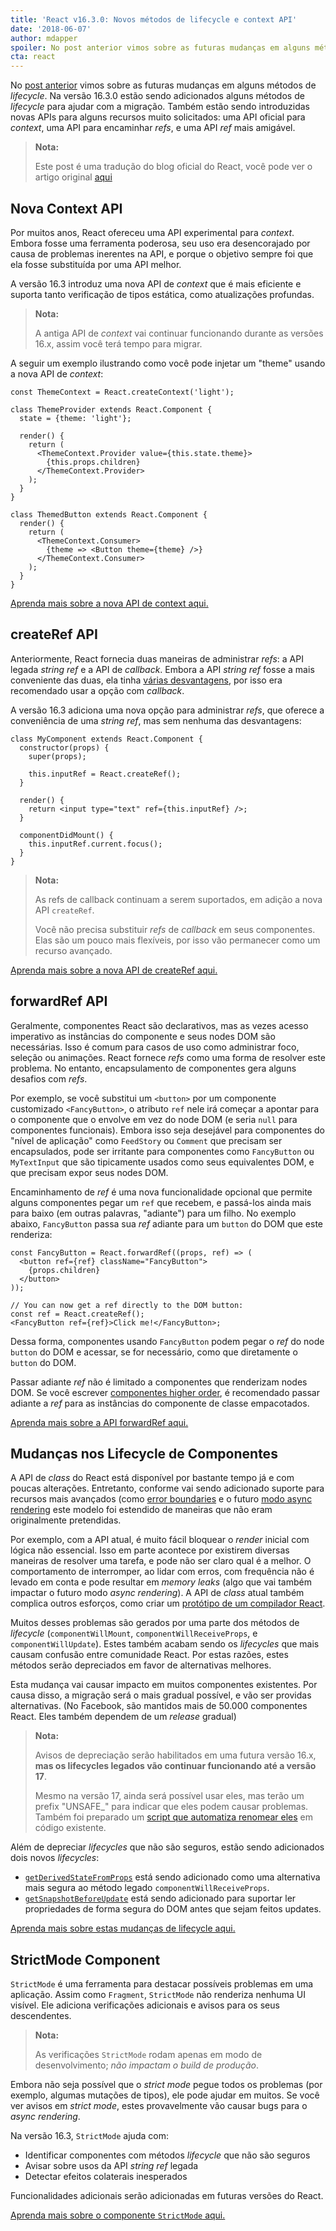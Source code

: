 ```yaml
---
title: 'React v16.3.0: Novos métodos de lifecycle e context API'
date: '2018-06-07'
author: mdapper
spoiler: No post anterior vimos sobre as futuras mudanças em alguns métodos de lifecycle. Na versão 16.3.0 estão sendo adicionados alguns métodos de lifecycle para ajudar com a migração. Também estão sendo introduzidas novas APIs para alguns recursos muito solicitados, uma API oficial para context, uma API para encaminhar refs, e uma API ref mais amigável.
cta: react
---
```


No [post anterior](https://devheroes.io/futuro-do-react-metodos-lifecycle/) vimos sobre as futuras mudanças em alguns métodos de *lifecycle*. Na versão 16.3.0 estão sendo adicionados alguns métodos de *lifecycle* para ajudar com a migração. Também estão sendo introduzidas novas APIs para alguns recursos muito solicitados: uma API oficial para *context*, uma API para encaminhar *refs*, e uma API *ref* mais amigável.

<!--more-->

> **Nota:**
>
> Este post é uma tradução do blog oficial do React, você pode ver o artigo original [aqui](https://reactjs.org/blog/2018/03/29/react-v-16-3.html)

## Nova Context API

Por muitos anos, React ofereceu uma API experimental para *context*. Embora fosse uma ferramenta poderosa, seu uso era desencorajado por causa de problemas inerentes na API, e porque o objetivo sempre foi que ela fosse substituída por uma API melhor.

A versão 16.3 introduz uma nova API de *context* que é mais eficiente e suporta tanto verificação de tipos estática, como atualizações profundas.

> **Nota:**
>
> A antiga API de *context* vai continuar funcionando durante as versões 16.x, assim você terá tempo para migrar.

A seguir um exemplo ilustrando como você pode injetar um "theme" usando a nova API de *context*:

```jsx{1,8-10,18-20}
const ThemeContext = React.createContext('light');

class ThemeProvider extends React.Component {
  state = {theme: 'light'};

  render() {
    return (
      <ThemeContext.Provider value={this.state.theme}>
        {this.props.children}
      </ThemeContext.Provider>
    );
  }
}

class ThemedButton extends React.Component {
  render() {
    return (
      <ThemeContext.Consumer>
        {theme => <Button theme={theme} />}
      </ThemeContext.Consumer>
    );
  }
}
```

[Aprenda mais sobre a nova API de context aqui.](https://reactjs.org/docs/context.html)

## createRef API

Anteriormente, React fornecia duas maneiras de administrar *refs*: a API legada *string ref* e a API de *callback*. Embora a API *string ref* fosse a mais conveniente das duas, ela tinha [várias desvantagens](https://github.com/facebook/react/issues/1373), por isso era recomendado usar a opção com *callback*.

A versão 16.3 adiciona uma nova opção para administrar *refs*, que oferece a conveniência de uma *string ref*, mas sem nenhuma das desvantagens:

```jsx{5,9,13}
class MyComponent extends React.Component {
  constructor(props) {
    super(props);

    this.inputRef = React.createRef();
  }

  render() {
    return <input type="text" ref={this.inputRef} />;
  }

  componentDidMount() {
    this.inputRef.current.focus();
  }
}
```

> **Nota:**
>
> As refs de callback continuam a serem suportados, em adição a nova API `createRef`.
>
> Você não precisa substituir *refs* de *callback* em seus componentes. Elas são um pouco mais flexíveis, por isso vão permanecer como um recurso avançado.

[Aprenda mais sobre a nova API de createRef aqui.](https://reactjs.org/docs/refs-and-the-dom.html)

## forwardRef API

Geralmente, componentes React são declarativos, mas as vezes acesso imperativo as instâncias do componente e seus nodes DOM são necessárias. Isso é comum para casos de uso como administrar foco, seleção ou animações. React fornece *refs* como uma forma de resolver este problema. No entanto, encapsulamento de componentes gera alguns desafios com *refs*.

Por exemplo, se você substitui um `<button>` por um componente customizado `<FancyButton>`, o atributo `ref` nele irá começar a apontar para o componente que o envolve em vez do node DOM (e seria `null` para componentes funcionais). Embora isso seja desejável para componentes do "nível de aplicação" como `FeedStory` ou `Comment` que precisam ser encapsulados, pode ser irritante para componentes como `FancyButton` ou `MyTextInput` que são tipicamente usados como seus equivalentes DOM, e que precisam expor seus nodes DOM.

Encaminhamento de *ref* é uma nova funcionalidade opcional que permite alguns componentes pegar um `ref` que recebem, e passá-los ainda mais para baixo (em outras palavras, "adiante") para um filho. No exemplo abaixo, `FancyButton` passa sua *ref* adiante para um `button` do DOM que este renderiza:

```jsx{1-2}
const FancyButton = React.forwardRef((props, ref) => (
  <button ref={ref} className="FancyButton">
    {props.children}
  </button>
));

// You can now get a ref directly to the DOM button:
const ref = React.createRef();
<FancyButton ref={ref}>Click me!</FancyButton>;
```

Dessa forma, componentes usando `FancyButton` podem pegar o *ref* do node `button` do DOM e acessar, se for necessário, como que diretamente o `button` do DOM.

Passar adiante *ref* não é limitado a componentes que renderizam nodes DOM. Se você escrever [componentes higher order](https://reactjs.org/docs/higher-order-components.html), é recomendado passar adiante a *ref* para as instâncias do componente de classe empacotados.

[Aprenda mais sobre a API forwardRef aqui.](https://reactjs.org/docs/forwarding-refs.html)

## Mudanças nos Lifecycle de Componentes

A API de *class* do React está disponível por bastante tempo já e com poucas alterações. Entretanto, conforme vai sendo adicionado suporte para recursos mais avançados (como [error boundaries](https://reactjs.org/docs/react-component.html#componentdidcatch) e o futuro [modo async rendering](https://reactjs.org/blog/2018/03/01/sneak-peek-beyond-react-16.html) este modelo foi estendido de maneiras que não eram originalmente pretendidas.

Por exemplo, com a API atual, é muito fácil bloquear o *render* inicial com lógica não essencial. Isso em parte acontece por existirem diversas maneiras de resolver uma tarefa, e pode não ser claro qual é a melhor. O comportamento de interromper, ao lidar com erros, com frequência não é levado em conta e pode resultar em *memory leaks* (algo que vai também impactar o futuro modo *async rendering*). A API de *class* atual também complica outros esforços, como criar um [protótipo de um compilador React](https://twitter.com/trueadm/status/944908776896978946).

Muitos desses problemas são gerados por uma parte dos métodos de *lifecycle* (`componentWillMount`, `componentWillReceiveProps`, e `componentWillUpdate`). Estes também acabam sendo os *lifecycles* que mais causam confusão entre comunidade React. Por estas razões, estes métodos serão depreciados em favor de alternativas melhores.

Esta mudança vai causar impacto em muitos componentes existentes. Por causa disso, a migração será o mais gradual possível, e vão ser providas alternativas. (No Facebook, são mantidos mais de 50.000 componentes React. Eles também dependem de um *release* gradual)

> **Nota:**
>
> Avisos de depreciação serão habilitados em uma futura versão 16.x, **mas os lifecycles legados vão continuar funcionando até a versão 17**.
>
> Mesmo na versão 17, ainda será possível usar eles, mas terão um prefix "UNSAFE_" para indicar que eles podem causar problemas. Também foi preparado um [script que automatiza renomear eles](https://github.com/reactjs/react-codemod#rename-unsafe-lifecycles) em código existente.

Além de depreciar *lifecycles* que não são seguros, estão sendo adicionados dois novos *lifecycles*:

* [`getDerivedStateFromProps`](https://reactjs.org/docs/react-component.html#static-getderivedstatefromprops) está sendo adicionado como uma alternativa mais segura ao método legado `componentWillReceiveProps`.
* [`getSnapshotBeforeUpdate`](https://reactjs.org/docs/react-component.html#getsnapshotbeforeupdate) está sendo adicionado para suportar ler propriedades de forma segura do DOM antes que sejam feitos updates.

[Aprenda mais sobre estas mudanças de lifecycle aqui.](https://reactjs.org/blog/2018/03/27/update-on-async-rendering.html)

## StrictMode Component

`StrictMode` é uma ferramenta para destacar possíveis problemas em uma aplicação. Assim como `Fragment`, `StrictMode` não renderiza nenhuma UI visível. Ele adiciona verificações adicionais e avisos para os seus descendentes.

> **Nota:**
>
> As verificações `StrictMode` rodam apenas em modo de desenvolvimento; *não impactam o build de produção*.

Embora não seja possível que o *strict mode* pegue todos os problemas (por exemplo, algumas mutações de tipos), ele pode ajudar em muitos. Se você ver avisos em *strict mode*, estes provavelmente vão causar bugs para o *async rendering*.

Na versão 16.3, `StrictMode` ajuda com:

* Identificar componentes com métodos *lifecycle* que não são seguros
* Avisar sobre usos da API *string ref* legada
* Detectar efeitos colaterais inesperados

Funcionalidades adicionais serão adicionadas em futuras versões do React.

[Aprenda mais sobre o componente `StrictMode` aqui.](https://reactjs.org/docs/strict-mode.html)
